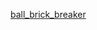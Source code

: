 [ball_brick_breaker](https://letrungphong.github.io/Game-developer-training/phase1/ball_brick_breaker/index.html)<br>